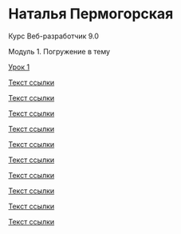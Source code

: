 # Наталья Пермогорская
Курс Веб-разработчик 9.0

Модуль 1. Погружение в тему

[Урок 1](https://cloud.mail.ru/public/8jte/y8VT1qNX3 "Этапы создания сайтов")

[Текст ссылки](адрес "Описание")

[Текст ссылки](адрес "Описание")

[Текст ссылки](адрес "Описание")

[Текст ссылки](адрес "Описание")

[Текст ссылки](адрес "Описание")

[Текст ссылки](адрес "Описание")

[Текст ссылки](адрес "Описание")

[Текст ссылки](адрес "Описание")

[Текст ссылки](адрес "Описание")

[Текст ссылки](адрес "Описание")
